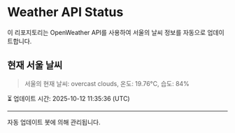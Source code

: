 
# Weather API Status

이 리포지토리는 OpenWeather API를 사용하여 서울의 날씨 정보를 자동으로 업데이트합니다.

## 현재 서울 날씨
> 서울의 현재 날씨: overcast clouds, 온도: 19.76°C, 습도: 84%

⏳ 업데이트 시간: 2025-10-12 11:35:36 (UTC)

---
자동 업데이트 봇에 의해 관리됩니다.
